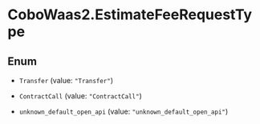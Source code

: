 # CoboWaas2.EstimateFeeRequestType

## Enum


* `Transfer` (value: `"Transfer"`)

* `ContractCall` (value: `"ContractCall"`)

* `unknown_default_open_api` (value: `"unknown_default_open_api"`)


